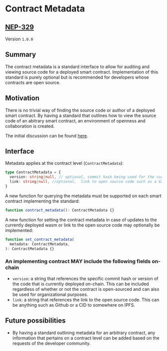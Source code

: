 # Contract Metadata

## [NEP-329](https://github.com/near/NEPs/discussions/329)

Version `1.0.0`

## Summary

The contract metadata is a standard interface to allow for auditing and viewing source code for a deployed smart contract. Implementation of this standard is purely optional but is recommended for developers whose contracts are open source.

## Motivation

There is no trivial way of finding the source code or author of a deployed smart contract. By having a standard that outlines how to view the source code of an abitrary smart contract, an environment of openness and collaboration is created.

The initial discussion can be found [here](https://github.com/near/NEPs/discussions/329).

## Interface

Metadata applies at the contract level (`ContractMetadata`):

```ts
type ContractMetadata = {
  version: string|null, // optional, commit hash being used for the currently deployed wasm. If the contract is not open-sourced, this could also be a numbering system for internal organization / tracking such as "1.0.0" and "2.1.0".
  link: string|null, //optional,  link to open source code such as a Github repository or a CID to somewhere on IPFS.
}
```

A new function for querying the metadata must be supported on each smart contract implementing the standard:

```ts
function contract_metadata(): ContractMetadata {}
```

A new function for setting the contract metadata in case of updates to the currently deployed wasm or link to the open source code may optionally be implemented:

```ts
function set_contract_metadata(
  metadata: ContractMetadata,
): ContractMetadata {}
```

### An implementing contract MAY include the following fields on-chain

- `version`: a string that references the specific commit hash or version of the code that is currently deployed on-chain. This can be included regardless of whether or not the contract is open-sourced and can also be used for organizational purposes.
- `link`: a string that references the link to the open source code. This can be anything such as Github or a CID to somewhere on IPFS.

## Future possibilities

- By having a standard outlining metadata for an arbitrary contract, any information that pertains on a contract level can be added based on the requests of the developer community.

